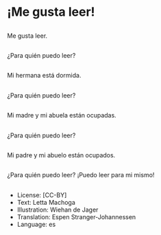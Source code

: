 # ¡Me gusta leer!

##
Me gusta leer.

##
¿Para quién puedo leer?

##
Mi hermana está dormida.

##
¿Para quién puedo leer?

##
Mi madre y mi abuela están ocupadas.

##
¿Para quién puedo leer?

##
Mi padre y mi abuelo están ocupados.

##
¿Para quién puedo leer? ¡Puedo leer para mi mismo!

##
* License: [CC-BY]
* Text: Letta Machoga
* Illustration: Wiehan de Jager
* Translation: Espen Stranger-Johannessen
* Language: es
